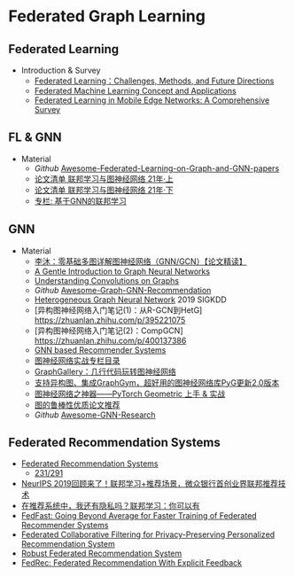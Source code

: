 # Federated Graph Learning

## Federated Learning

- Introduction & Survey
  - [Federated Learning：Challenges, Methods, and Future Directions](https://arxiv.org/pdf/1908.07873)
  - [Federated Machine Learning Concept and Applications](https://arxiv.org/pdf/1902.04885)
  - [Federated Learning in Mobile Edge Networks: A Comprehensive Survey](https://arxiv.org/pdf/1909.11875)

## FL & GNN

- Material
  - *Github* [Awesome-Federated-Learning-on-Graph-and-GNN-papers](https://github.com/topics/counterfactual-explanations)
  - [论文清单 联邦学习与图神经网络 21年·上](https://zhuanlan.zhihu.com/p/364602065)
  - [论文清单 联邦学习与图神经网络 21年·下](https://zhuanlan.zhihu.com/p/428104203)
  - [专栏: 基于GNN的联邦学习](https://www.zhihu.com/column/c_1439169871557328896)
  
## GNN

- Material
  - [李沐：零基础多图详解图神经网络（GNN/GCN）【论文精读】](https://www.bilibili.com/video/BV1iT4y1d7zP)
  - [A Gentle Introduction to Graph Neural Networks](https://distill.pub/2021/gnn-intro/)
  - [Understanding Convolutions on Graphs](https://distill.pub/2021/understanding-gnns/)
  - *Github* [Awesome-Graph-GNN-Recommendation](https://github.com/huweibo/Awesome-Graph-GNN-Recommendation)
  - [Heterogeneous Graph Neural Network](https://dl.acm.org/doi/pdf/10.1145/3292500.3330961) 2019 SIGKDD
  - [异构图神经网络入门笔记(1)：从R-GCN到HetG] <https://zhuanlan.zhihu.com/p/395221075>
  - [异构图神经网络入门笔记(2)：CompGCN] <https://zhuanlan.zhihu.com/p/400137386>
  - [GNN based Recommender Systems](https://github.com/tsinghua-fib-lab/GNN-Recommender-Systems)
  - [图神经网络实战专栏目录](https://zhuanlan.zhihu.com/p/419827839)
  - [GraphGallery：几行代码玩转图神经网络](https://zhuanlan.zhihu.com/p/419511954 "中山大学图学习团队开发的图神经网络基准模型库GraphGallery")
  - [支持异构图、集成GraphGym，超好用的图神经网络库PyG更新2.0版本](https://zhuanlan.zhihu.com/p/410246261)
  - [图神经网络之神器——PyTorch Geometric 上手 & 实战](https://zhuanlan.zhihu.com/p/94491664)
  - [图的鲁棒性优质论文推荐](https://zhuanlan.zhihu.com/p/427216281)
  - *Github* [Awesome-GNN-Research](https://github.com/XunKaiLi/Awesome-GNN-Research)

## Federated Recommendation Systems

- [Federated Recommendation Systems](https://link.springer.com/chapter/10.1007/978-3-030-63076-8_16)
  - [231/291](https://link.springer.com/content/pdf/10.1007%2F978-3-030-63076-8.pdf)
- [NeurIPS 2019回顾来了！联邦学习+推荐场景，微众银行首创业界联邦推荐技术](https://zhuanlan.zhihu.com/p/97826564)
- [在推荐系统中，我还有隐私吗？联邦学习：你可以有](https://zhuanlan.zhihu.com/p/301308667)
- [FedFast: Going Beyond Average for Faster Training of Federated Recommender Systems](https://dl.acm.org/doi/abs/10.1145/3394486.3403176)
- [Federated Collaborative Filtering for Privacy-Preserving Personalized Recommendation System](https://arxiv.org/abs/1901.09888)
- [Robust Federated Recommendation System](https://arxiv.org/abs/2006.08259)
- [FedRec: Federated Recommendation With Explicit Feedback](https://ieeexplore.ieee.org/abstract/document/9170754)
